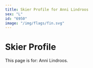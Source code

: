 ```yaml
---
title: Skier Profile for Anni Lindroos
sex: "L"
id: "6950"
image: "/img/flags/fin.svg" 
---
```


# Skier Profile

This page is for: Anni Lindroos.
    